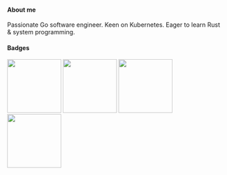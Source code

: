#### About me
Passionate Go software engineer. Keen on Kubernetes. Eager to learn Rust & system programming.

#### Badges

<a href=https://www.credly.com/badges/61d131d5-8588-4d53-b36e-e2f9ff0b8908/public_url><img src=https://images.credly.com/size/340x340/images/8b8ed108-e77d-4396-ac59-2504583b9d54/cka_from_cncfsite__281_29.png width=125 height=125/></a> 
<a href=https://www.credly.com/badges/aa45de6f-74d6-444c-b73d-5de9b85154b7/public_url><img src=https://images.credly.com/size/340x340/images/9945dfcb-1cca-4529-85e6-db1be3782210/kubernetes-security-specialist-logo2.png width=125 height=125/></a> 
<a href=https://www.credly.com/badges/1120ef00-a8af-4d92-a0a3-b14c69d6b843/public_url><img src=https://images.credly.com/size/340x340/images/cc8adc83-1dc6-4d57-8e20-22171247e052/blob width=125 height=125/></a> 
<a href=https://www.credly.com/badges/7836383b-de97-4be0-8ae3-943cb14552c7/public_url><img src=https://images.credly.com/size/340x340/images/1e6611ca-8afe-4ecc-ad4d-305fba52ee7e/1_LFCS-600x600.png width=125 height=125/></a>
